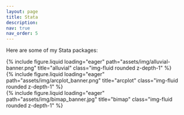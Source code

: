 ```yaml
---
layout: page
title: Stata
description: 
nav: true
nav_order: 5
---
```


Here are some of my Stata packages:

<div class="row">
    <div class="col-sm mt-3 mt-md-0">
        {% include figure.liquid loading="eager" path="assets/img/alluvial-banner.png" title="alluvial" class="img-fluid rounded z-depth-1" %}
    </div>
    <div class="col-sm mt-3 mt-md-0">
        {% include figure.liquid loading="eager" path="assets/img/arcplot_banner.png" title="arcplot" class="img-fluid rounded z-depth-1" %}
    </div>
    <div class="col-sm mt-3 mt-md-0">
        {% include figure.liquid loading="eager" path="assets/img/bimap_banner.jpg" title="bimap" class="img-fluid rounded z-depth-1" %}
    </div>
</div>


